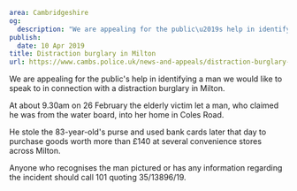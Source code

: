 ```yaml
area: Cambridgeshire
og:
  description: "We are appealing for the public\u2019s help in identifying a man we would like to speak to in connection with a distraction burglary in Milton."
publish:
  date: 10 Apr 2019
title: Distraction burglary in Milton
url: https://www.cambs.police.uk/news-and-appeals/distraction-burglary-Milton
```

We are appealing for the public's help in identifying a man we would like to speak to in connection with a distraction burglary in Milton.

At about 9.30am on 26 February the elderly victim let a man, who claimed he was from the water board, into her home in Coles Road.

He stole the 83-year-old's purse and used bank cards later that day to purchase goods worth more than £140 at several convenience stores across Milton.

Anyone who recognises the man pictured or has any information regarding the incident should call 101 quoting 35/13896/19.
